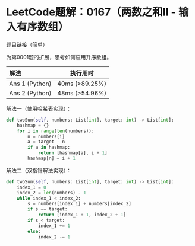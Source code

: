 # LeetCode题解：0167（两数之和II - 输入有序数组）

[题目链接](https://leetcode-cn.com/problems/two-sum-ii-input-array-is-sorted/)（简单）

为第0001题的扩展，思考如何应用升序数组。

| 解法           | 执行用时        |
| :------------- | --------------- |
| Ans 1 (Python) | 40ms  (>89.25%) |
| Ans 2 (Python) | 48ms (>54.96%)  |

解法一（使用哈希表实现）：

```python
def twoSum(self, numbers: List[int], target: int) -> List[int]:
    hashmap = {}
    for i in range(len(numbers)):
        n = numbers[i]
        a = target - n
        if a in hashmap:
            return [hashmap[a], i + 1]
        hashmap[n] = i + 1
```

解法二（双指针解法实现）：

```python
def twoSum(self, numbers: List[int], target: int) -> List[int]:
    index_1 = 0
    index_2 = len(numbers) - 1
    while index_1 < index_2:
        s = numbers[index_1] + numbers[index_2]
        if s == target:
            return [index_1 + 1, index_2 + 1]
        if s < target:
            index_1 += 1
        else:
            index_2 -= 1
```